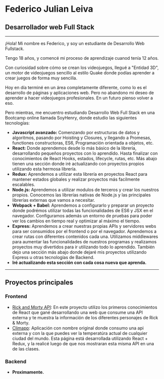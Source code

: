 # Federico Julian Leiva

## Desarrollador web Full Stack

---

¡Hola!
Mi nombre es Federico, y soy un estudiante de Desarrollo Web Fullstack.

Tengo 18 años, y comencé mi proceso de aprendizaje cuanod tenía 12 años.

Con curiosidad sobre cómo se crean los videojuegos, llegué a "Entidad 3D", un motor de videojuegos sencillo al estilo Quake donde podías aprender a crear juegos de forma muy sencilla.

Hoy en día terminé en un área completamente diferente, como lo es el desarrollo de páginas y aplicaciones web. Pero no abandono mi deseo de aprender a hacer videojuegos profesionales. En un futuro pienso volver a eso.

Pero mientras, me encuentro estudiando Desarrollo Web Full Stack en una Bootcamp online llamada SoyHenry, donde estudio las siguientes tecnologías:

- **Javascript avanzado:** Comenzando por estructuras de datos y algoritmos, pasando por Hoisting y Closures, y llegando a Promesas, functiones constructoras, ES6, Programación orientada a objetos, etc.
- **React:** Donde aprendemos desde lo más básico de la librería, desarrollando pequeños proyectos con lo aprendido. Hasta finalizar con conocimientos de React Hooks, estados, lifecycle, rutas, etc. Más abajo tienen una sección donde iré actualizando con proyectos propios utilizando esta hermosa librería.
- **Redux:** Aprendemos a utilizar esta librería en proyectos React para mantener estados globales y realizar proyectos más facilmente escalables.
- **Node.js:** Aprendemos a utilizar modulos de terceros y crear los nuestros propios. Conocemos las librerías nativas de Node.js y las principales librerías externas que vamos a necesitar.
- **Webpack + Babel:** Aprendemos a configurarlo y preparar un proyecto donde podrémos utilizar todas las funcionalidades de ES6 y JSX en el navegador. Configuramos además un entorno de pruebas para poder ver los cambios en tiempo real y optimizar al máximo el tiempo.
- **Express:** Aprendemos a crear nuestras propias APIs y servidores webs para ser consumidos por el frontend o por el navegador. Aprendemos a crear rutas con diferentes contenidos cada una. Utilizamos middlewares para aumentar las funcionalidades de nuestros programas y realizamos proyectos muy divertidos para ir utilizando todo lo aprendido. También dejo una sección más abajo donde dejaré mis proyectos utilizando Express u otras tecnologías de Backend.
- **Iré actualizando esta sección con cada cosa nueva que aprenda.**

---

## Proyectos principales
### Frontend
- [Rick and Morty API](https://github.com/FedericoLeiva12/Rick-And-Morty-API): En este proyecto utilizo los primeros conocimientos de React que gané desarrollando una web que consume una API externa y te muestra la información de los diferentes personajes de Rick & Morty.
- [Climapp](https://github.com/FedericoLeiva12/Climapp): Aplicación con nombre original donde consumo una api externa y con la que puedes ver la temperatúra actual de cualquier ciudad del mundo. Esta página está desarrollada utilizando React + Redux, y la realicé luego de que nos mostraran esta misma API en una de las clases.
### Backend
- **Proximamente.**